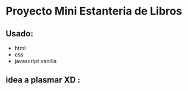 # Proyecto Mini Estanteria de Libros

## Usado:
- html
- css
- javascript vanilla

## idea a plasmar XD :




